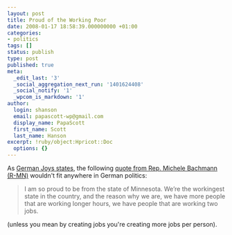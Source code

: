 ```yaml
---
layout: post
title: Proud of the Working Poor
date: 2008-01-17 18:58:39.000000000 +01:00
categories:
- politics
tags: []
status: publish
type: post
published: true
meta:
  _edit_last: '3'
  _social_aggregation_next_run: '1401624408'
  _social_notify: '1'
  _wpcom_is_markdown: '1'
author:
  login: shanson
  email: papascott-wp@gmail.com
  display_name: PapaScott
  first_name: Scott
  last_name: Hanson
excerpt: !ruby/object:Hpricot::Doc
  options: {}
---
```

<p>As <a href="http://andrewhammel.typepad.com/german_joys/2008/01/the-more-jobs-y.html">German Joys states</a>, the following <a href="http://thinkprogress.org/2008/01/16/bachmann-jobs/">quote from Rep. Michele Bachmann (R-MN)</a> wouldn't fit anywhere in German politics:</p>
<blockquote><p>
  I am so proud to be from the state of Minnesota. We&rsquo;re the workingest state in the country, and the reason why we are, we have more people that are working longer hours, we have people that are working two jobs.
</p></blockquote>
<p>(unless you mean by creating jobs you're creating more jobs per person).</p>
